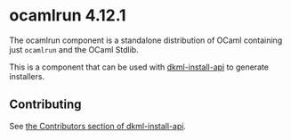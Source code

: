 # ocamlrun 4.12.1

The ocamlrun component is a standalone distribution of OCaml containing
just `ocamlrun` and the OCaml Stdlib.

This is a component that can be used with [dkml-install-api](https://diskuv.github.io/dkml-install-api/index.html)
to generate installers.

## Contributing

See [the Contributors section of dkml-install-api](http://github.com/diskuv/dkml-install-api/contributors/README.md).
